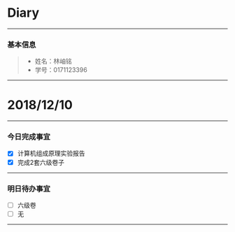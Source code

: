# Diary
-------

### 基本信息
> * 姓名：林岫铭
> * 学号：0171123396

-------

# 2018/12/10 

-------

### 今日完成事宜
- [x]  计算机组成原理实验报告
- [x]  完成2套六级卷子

------
### 明日待办事宜
- [ ] 六级卷
- [ ] 无
-------
